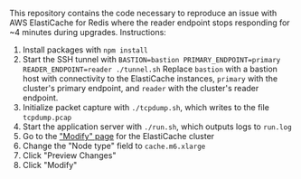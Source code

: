 This repository contains the code necessary to reproduce an issue with AWS ElastiCache for Redis where the reader endpoint stops responding for ~4 minutes during upgrades. Instructions:
1. Install packages with `npm install`
2. Start the SSH tunnel with `BASTION=bastion PRIMARY_ENDPOINT=primary READER_ENDPOINT=reader ./tunnel.sh`
   Replace `bastion` with a bastion host with connectivity to the ElastiCache instances, `primary` with the cluster's primary endpoint, and `reader` with the cluster's reader endpoint.
4. Initialize packet capture with `./tcpdump.sh`, which writes to the file `tcpdump.pcap`
5. Start the application server with `./run.sh`, which outputs logs to `run.log`
6. Go to the ["Modify" page](https://eu-west-1.console.aws.amazon.com/elasticache/home?region=eu-west-1#/redis/mmalone-test-stk-83486/modify) for the ElastiCache cluster
7. Change the "Node type" field to `cache.m6.xlarge`
8. Click "Preview Changes"
9. Click "Modify"
